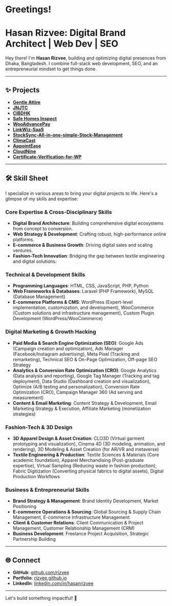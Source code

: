 # Greetings! 
# **Hasan Rizvee: Digital Brand Architect | Web Dev | SEO**

Hey there! I'm **Hasan Rizvee**, building and optimizing digital presences from Dhaka, Bangladesh. I combine full-stack web development, SEO, and an entrepreneurial mindset to get things done.

---

## ✨ **Projects**

* **[Gentle Attire](https://gentleattire.com/)**
* **[JNJTC](http://jnjtc.com/)**
* **[CIBDHK](http://cibdhk.com/)**
* **[Safe Homes Inspect](https://safehomesinspect.com/)**
* **[WooAdvancePay](https://github.com/rizvee/WooAdvancePay)**
* **[LinkWiz-SaaS](https://github.com/rizvee/LinkWiz-SaaS)**
* **[StockSync-All-in-one-simple-Stock-Management](https://github.com/rizvee/StockSync-All-in-one-simple-Stock-Management)**
* **[ClimaCast](https://github.com/rizvee/climacast)**
* **[AppointEase](https://github.com/rizvee/AppointEase)**
* **[CloudNine](https://github.com/rizvee/CloudNine)**
* **[Certificate-Verification-for-WP](https://github.com/rizvee/Certificate-Verification-for-WP)**

---

## 🛠️ **Skill Sheet**

I specialize in various areas to bring your digital projects to life. Here's a glimpse of my skills and expertise:

### **Core Expertise & Cross-Disciplinary Skills**
* **Digital Brand Architecture**: Building comprehensive digital ecosystems from concept to conversion.
* **Web Strategy & Development**: Crafting robust, high-performance online platforms.
* **E-commerce & Business Growth**: Driving digital sales and scaling ventures.
* **Fashion-Tech Innovation**: Bridging the gap between textile engineering and digital solutions.

### **Technical & Development Skills**
* **Programming Languages**: HTML, CSS, JavaScript, PHP, Python
* **Web Frameworks & Databases**: Laravel (PHP Framework), MySQL (Database Management)
* **E-commerce Platforms & CMS**: WordPress (Expert-level implementation, customization, and development), WooCommerce (Custom solutions and infrastructure management), Custom Plugin Development (WordPress/WooCommerce)

### **Digital Marketing & Growth Hacking**
* **Paid Media & Search Engine Optimization (SEO)**: Google Ads (Campaign creation and optimization), Ads Manager (Facebook/Instagram advertising), Meta Pixel (Tracking and remarketing), Technical SEO & On-Page Optimization, Off-page SEO Strategy
* **Analytics & Conversion Rate Optimization (CRO)**: Google Analytics (Data analysis and reporting), Google Tag Manager (Tracking and tag deployment), Data Studio (Dashboard creation and visualization), Optimize (A/B testing and personalization), Conversion Rate Optimization (CRO), Campaign Manager 360 (Ad serving and measurement)
* **Content & Email Marketing**: Content Strategy & Development, Email Marketing Strategy & Execution, Affiliate Marketing (monetization strategies)

### **Fashion-Tech & 3D Design**
* **3D Apparel Design & Asset Creation**: CLO3D (Virtual garment prototyping and visualization), Cinema 4D (3D modeling, animation, and rendering), 3D Modeling & Asset Creation (for AR/VR and metaverse)
* **Textile Engineering & Production**: Textile Sciences & Materials (Core academic foundation), Apparel Merchandising (Post-graduate expertise), Virtual Sampling (Reducing waste in fashion production), Fabric Digitization (Converting physical fabrics to digital assets), Digital Production Workflows

### **Business & Entrepreneurial Skills**
* **Brand Strategy & Management**: Brand Identity Development, Market Positioning
* **E-commerce Operations & Sourcing**: Global Sourcing & Supply Chain Management, E-commerce Infrastructure Management
* **Client & Customer Relations**: Client Communication & Project Management, Customer Relationship Management (CRM)
* **Business Development**: Freelance Project Acquisition, Strategic Partnership Building

---

## 🌐 **Connect**

* **GitHub**: [github.com/rizvee](http://github.com/rizvee)
* **Portfolio**: [rizvee.github.io](https://rizvee.github.io)
* **LinkedIn**: [linkedin.com/in/hasanrizvee](https://www.linkedin.com/in/hasanrizvee)

---

Let's build something impactful! 🚀
